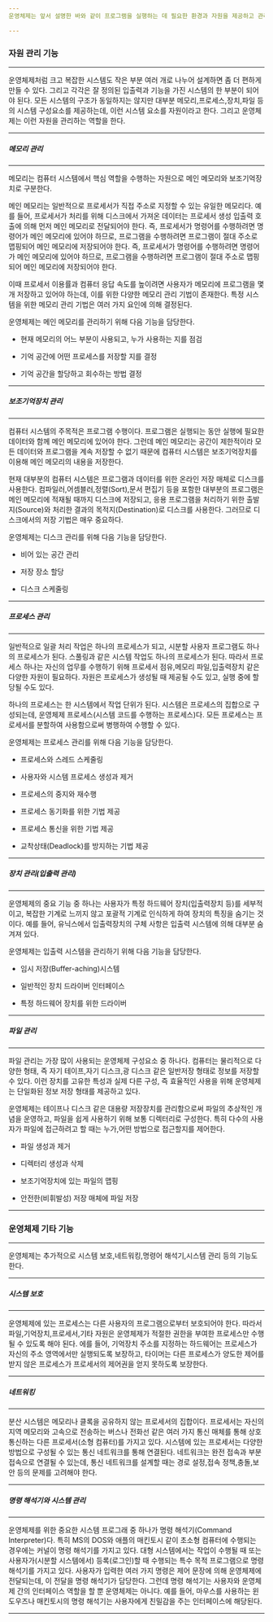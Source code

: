 ```yaml
---
운영체제는 앞서 설명한 바와 같이 프로그램을 실행하는 데 필요한 환경과 자원을 제공하고 관리하기 위한 크고 복잡한 시스템이다. 따라서 논리적으로 작은 모듈로 구성되어 있으며 이들 각 부분은 명확하게 정의되어 있다. 모든 시스템이 동일한 구조를 갖지 않으나 현대의 대부분 시스템은 자원 관리와 프로그램을 위한 인터페이스 역할을 수행한다.

---
```

### 자원 관리 기능
---
운영체제처럼 크고 복잡한 시스템도 작은 부분 여러 개로 나누어 설계하면 좀 더 편하게 만들 수 있다. 그리고 각각은 잘 정의된 입출력과 기능을 가진 시스템의 한 부분이 되어야 된다. 모든 시스템의 구조가 동일하지는 않지만 대부분 메모리,프로세스,장치,파일 등의 시스템 구성요소를 제공하는데, 이런 시스템 요소를 자원이라고 한다. 그리고 운영체제는 이런 자원을 관리하는 역할을 한다.

---
##### 메모리 관리
---
메모리는 컴퓨터 시스템에서 핵심 역할을 수행하는 자원으로 메인 메모리와 보조기억장치로 구분한다.

메인 메모리는 일반적으로 프로세서가 직접 주소로 지정할 수 있는 유일한 메모리다. 예를 들어, 프로세서가 처리를 위해 디스크에서 가져온 데이터는 프로세서 생성 입출력 호출에 의해 먼저 메인 메모리로 전달되어야 한다. 즉, 프로세서가 명령어를 수행하려면 명령어가 메인 메모리에 있어야 하므로, 프로그램을 수행하려면 프로그램이 절대 주소로 맵핑되어 메인 메모리에 저장되어야 한다. 즉, 프로세서가 명령어를 수행하려면 명령어가 메인 메모리에 있어야 하므로, 프로그램을 수행하려면 프로그램이 절대 주소로 맵핑되어 메인 메모리에 저장되어야 한다.

이때 프로세서 이용률과 컴퓨터 응답 속도를 높이려면 사용자가 메모리에 프로그램을 몇 개 저장하고 있어야 하는데, 이를 위한 다양한 메모리 관리 기법이 존재한다. 특정 시스템을 위한 메모리 관리 기법은 여러 가지 요인에 의해 결정된다.

운영체제는 메인 메모리를 관리하기 위해 다음 기능을 담당한다.

- 현재 메모리의 어느 부분이 사용되고, 누가 사용하는 지를 점검

- 기억 공간에 어떤 프로세스를 저장할 지를 결정

- 기억 공간을 할당하고 회수하는 방법 결정

---
##### 보조기억장치 관리
---
컴퓨터 시스템의 주목적은 프로그램 수행이다. 프로그램은 실행되는 동안 실행에 필요한 데이터와 함께 메인 메모리에 있어야 한다. 그런데 메인 메모리는 공간이 제한적이라 모든 데이터와 프로그램을 계속 저장할 수 없기 때문에 컴퓨터 시스템은 보조기억장치를 이용해 메인 메모리의 내용을 저장한다. 

현재 대부분의 컴퓨터 시스템은 프로그램과 데이터를 위한 온라인 저장 매체로 디스크를 사용한다. 컴파일러,어셈블러,정렬(Sort),문서 편집기 등을 포함한 대부분의 프로그램은 메인 메모리에 적재될 때까지 디스크에 저장되고, 응용 프로그램을 처리하기 위한 출발지(Source)와 처리한 결과의 목적지(Destination)로 디스크를 사용한다. 그러므로 디스크에서의 저장 기법은 매우 중요하다.

운영체제는 디스크 관리를 위해 다음 기능을 담당한다.

- 비어 있는 공간 관리

- 저장 장소 할당

- 디스크 스케줄링

---
##### 프로세스 관리
---
일반적으로 일괄 처리 작업은 하나의 프로세스가 되고, 시분할 사용자 프로그램도 하나의 프로세스가 된다. 스풀링과 같은 시스템 작업도 하나의 프로세스가 된다. 따라서 프로세스 하나는 자신의 업무를 수행하기 위해 프로세서 점유,메모리 파일,입출력장치 같은 다양한 자원이 필요하다. 자원은 프로세스가 생성될 때 제공될 수도 있고, 실행 중에 할당될 수도 있다.

하나의 프로세스는 한 시스템에서 작업 단위가 된다. 시스템은 프로세스의 집합으로 구성되는데, 운영체제 프로세스(시스템 코드를 수행하는 프로세스)다. 모든 프로세스는 프로세서를 분할하여 사용함으로써 병행하여 수행할 수 있다.

운영체제는 프로세스 관리를 위해 다음 기능을 담당한다.

- 프로세스와 스레드 스케줄링

- 사용자와 시스템 프로세스 생성과 제거

- 프로세스의 중지와 재수행

- 프로세스 동기화를 위한 기법 제공

- 프로세스 통신을 위한 기법 제공

- 교착상태(Deadlock)를 방지하는 기법 제공

---
##### 장치 관리(입출력 관리)
---

운영체제의 중요 기능 중 하나는 사용자가 특정 하드웨어 장치(입출력장치 등)를 세부적이고, 복잡한 기계로 느끼지 않고 포괄적 기계로 인식하게 하여 장치의 특징을 숨기는 것이다. 예를 들어, 유닉스에서 입출력장치의 구체 사항은 입출력 시스템에 의해 대부분 숨겨져 있다.

운영체제는 입출력 시스템을 관리하기 위해 다음 기능을 담당한다.

- 임시 저장(Buffer-aching)시스템

- 일반적인 장치 드라이버 인터페이스

- 특정 하드웨어 장치를 위한 드라이버

---
##### 파일 관리
---
파일 관리는 가장 많이 사용되는 운영체제 구성요소 중 하나다. 컴퓨터는 물리적으로 다양한 형태, 즉 자기 테이프,자기 디스크,광 디스크 같은 일반저장 형태로 정보를 저장할 수 있다. 이런 장치를 고유한 특성과 실제 다른 구성, 즉 효율적인 사용을 위해 운영체제는 단일화된 정보 저장 형태를 제공하고 있다. 

운영체제는 테이프나 디스크 같은 대용량 저장장치를 관리함으로써 파일의 추상적인 개념을 운영하고, 파일을 쉽게 사용하기 위해 보통 디렉터리로 구성한다. 특히 다수의 사용자가 파일에 접근하려고 할 때는 누가,어떤 방법으로 접근할지를 제어한다.

- 파일 생성과 제거

- 디렉터리 생성과 삭제

- 보조기억장치에 있는 파일의 맵핑

- 안전한(비휘발성) 저장 매체에 파일 저장

---
### 운영체제 기타 기능
---
운영체제는 추가적으로 시스템 보호,네트워킹,명령어 해석기,시스템 관리 등의 기능도 한다.

---
##### 시스템 보호
---
운영체제에 있는 프로세스는 다른 사용자의 프로그램으로부터 보호되어야 한다. 따라서 파일,기억장치,프로세서,기타 자원은 운영체제가 적절한 권한을 부여한 프로세스만 수행될 수 있도록 해야 된다. 에를 들어, 기억장치 주소를 지정하는 하드웨어는 프로세스가 자신의 주소 영역에서만 실행되도록 보장하고, 타이머는 다른 프로세스가 양도한 제어를 받지 않은 프로세스가 프로세서의 제어권을 얻지 못하도록 보장한다.

---
##### 네트워킹
---
분산 시스템은 메모리나 클록을 공유하지 않는 프로세서의 집합이다. 프로세서는 자신의 지역 메모리와 고속으로 전송하는 버스나 전화선 같은 여러 가지 통신 매체를 통해 상호 통신하는 다른 프로세서(소형 컴퓨터)를 가지고 있다. 시스템에 있는 프로세서는 다양한 방법으로 구성될 수 있는 통신 네트워크를 통해 연결된다. 네트워크는 완전 접속과 부분 접속으로 연결될 수 있는데, 통신 네트워크를 설계할 때는 경로 설정,접속 정책,충돌,보안 등의 문제를 고려해야 한다.

---
##### 명령 해석기와 시스템 관리
---
운영체제를 위한 중요한 시스템 프로그래 중 하나가 명령 해석기(Command Interpreter)다. 특히 MS의 DOS와 애플의 매킨토시 같이 초소형 컴퓨터에 수행되는 경우에는 커널이 명령 해석기를 가지고 있다. 대형 시스템에서는 작업이 수행될 때 또는 사용자가(시분할 시스템에서) 등록(로그인)할 때 수행되는 특수 목적 프로그램으로 명령 해석기를 가지고 있다. 사용자가 입력한 여러 가지 명령은 제어 문장에 의해 운영체제에 전달되는데, 이 전달을 명령 해석기가 담당한다. 그런데 명령 해석기는 사용자와 운영체제 간의 인터페이스 역할을 할 뿐 운영체제는 아니다. 예를 들어, 마우스를 사용하는 윈도우즈나 매킨토시의 명령 해석기는 사용자에게 친밀감을 주는 인터페이스에 해당된다.

---































































